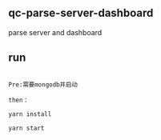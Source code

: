 ## qc-parse-server-dashboard
parse server and dashboard  


## run



```

Pre:需要mongodb并启动

then：

yarn install

yarn start

```

